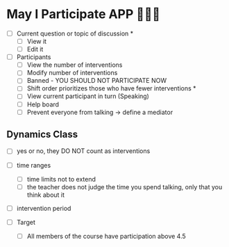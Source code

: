 # May I Participate APP 🙋🏻‍♀️
- [ ] Current question or topic of discussion *
   - [ ] View it
   - [ ] Edit it
- [ ] Participants
   - [ ] View the number of interventions
   - [ ] Modify number of interventions
   - [ ] Banned - YOU SHOULD NOT PARTICIPATE NOW
   - [ ] Shift order prioritizes those who have fewer interventions *
   - [ ] View current participant in turn (Speaking)
   - [ ] Help board
   - [ ] Prevent everyone from talking -> define a mediator
  
## Dynamics Class
- [ ] yes or no, they DO NOT count as interventions
- [ ] time ranges
   - [ ] time limits not to extend
   - [ ] the teacher does not judge the time you spend talking, only that you think about it

- [ ] intervention period

- [ ] Target
   - [ ] All members of the course have participation above 4.5